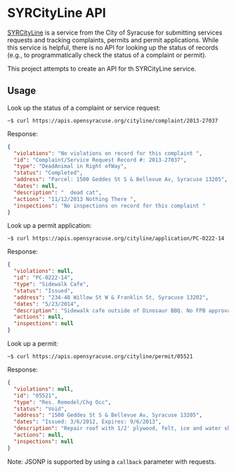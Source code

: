 # SYRCityLine API

[SYRCityLine](http://cityline.syrgov.net/) is a service from the City of Syracuse for submitting services requests and tracking complaints, permits and permit applications. While this service is helpful, there is no API for looking up the status of records (e.g., to programmatically check the status of a complaint or permit).

This project attempts to create an API for th SYRCityLine service.

## Usage

Look up the status of a complaint or service request:

```curl
~$ curl https://apis.opensyracuse.org/cityline/complaint/2013-27037
```

Response:

```json
{
  "violations": "No violations on record for this complaint ",
  "id": "Complaint/Service Request Record #: 2013-27037",
  "type": "DeadAnimal in Right ofWay",
  "status": "Completed",
  "address": "Parcel: 1500 Geddes St S & Bellevue Av, Syracuse 13205",
  "dates": null,
  "description": "  dead cat",
  "actions": "11/12/2013 Nothing There ",
  "inspections": "No inspections on record for this complaint "
}
```

Look up a permit application:

```curl
~$ curl https://apis.opensyracuse.org/cityline/application/PC-0222-14
```

Response:

```json
{
  "violations": null,
  "id": "PC-0222-14",
  "type": "Sidewalk Cafe",
  "status": "Issued",
  "address": "234-48 Willow St W & Franklin St, Syracuse 13202",
  "dates": "5/23/2014",
  "description": "Sidewalk cafe outside of Dinosaur BBQ. No FPB approval needed. Alochol to be served.",
  "actions": null,
  "inspections": null
}
```

Look up a permit:

```curl
~$ curl https://apis.opensyracuse.org/cityline/permit/05521
```

Response:

```json
{
  "violations": null,
  "id": "05521",
  "type": "Res. Remodel/Chg Occ",
  "status": "Void",
  "address": "1500 Geddes St S & Bellevue Av, Syracuse 13205",
  "dates": "Issued: 3/6/2012, Expires: 9/6/2013",
  "description": "Repair roof with 1/2' plywood, felt, ice and water shield at eves, vallies, and perimiter and shingles. Contractor shall maintain the construction safeguards of NYSEBC, & NYSFC chapter 14.",
  "actions": null,
  "inspections": null
}
```

Note: JSONP is supported by using a ```callback``` parameter with requests.
